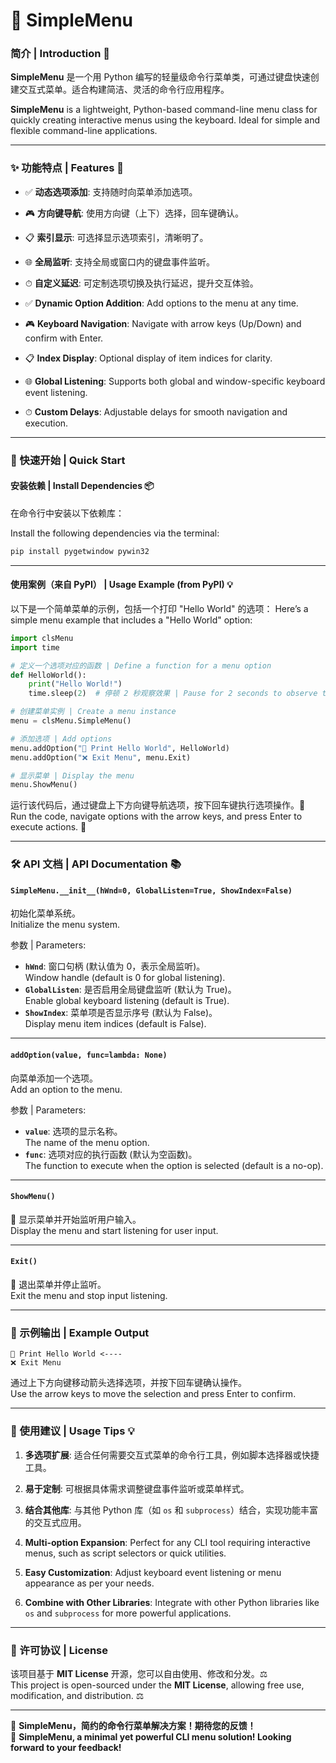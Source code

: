 # 🌟 SimpleMenu

### 简介 | Introduction 📖

**SimpleMenu** 是一个用 Python 编写的轻量级命令行菜单类，可通过键盘快速创建交互式菜单。适合构建简洁、灵活的命令行应用程序。

**SimpleMenu** is a lightweight, Python-based command-line menu class for quickly creating interactive menus using the keyboard. Ideal for simple and flexible command-line applications.

---

### ✨ 功能特点 | Features 🔑
- ✅ **动态选项添加**: 支持随时向菜单添加选项。
- 🎮 **方向键导航**: 使用方向键（上下）选择，回车键确认。
- 📋 **索引显示**: 可选择显示选项索引，清晰明了。
- 🌐 **全局监听**: 支持全局或窗口内的键盘事件监听。
- ⏱ **自定义延迟**: 可定制选项切换及执行延迟，提升交互体验。

- ✅ **Dynamic Option Addition**: Add options to the menu at any time.
- 🎮 **Keyboard Navigation**: Navigate with arrow keys (Up/Down) and confirm with Enter.
- 📋 **Index Display**: Optional display of item indices for clarity.
- 🌐 **Global Listening**: Supports both global and window-specific keyboard event listening.
- ⏱ **Custom Delays**: Adjustable delays for smooth navigation and execution.

---

### 🚀 快速开始 | Quick Start

#### 安装依赖 | Install Dependencies 📦
在命令行中安装以下依赖库：

Install the following dependencies via the terminal:
```bash
pip install pygetwindow pywin32
```

---

#### 使用案例（来自 PyPI） | Usage Example (from PyPI) 💡

以下是一个简单菜单的示例，包括一个打印 "Hello World" 的选项：
Here’s a simple menu example that includes a "Hello World" option:

```python
import clsMenu
import time

# 定义一个选项对应的函数 | Define a function for a menu option
def HelloWorld():
    print("Hello World!")
    time.sleep(2)  # 停顿 2 秒观察效果 | Pause for 2 seconds to observe the output

# 创建菜单实例 | Create a menu instance
menu = clsMenu.SimpleMenu()

# 添加选项 | Add options
menu.addOption("🌟 Print Hello World", HelloWorld)
menu.addOption("❌ Exit Menu", menu.Exit)

# 显示菜单 | Display the menu
menu.ShowMenu()
```

运行该代码后，通过键盘上下方向键导航选项，按下回车键执行选项操作。🎉  
Run the code, navigate options with the arrow keys, and press Enter to execute actions. 🎉

---

### 🛠️ API 文档 | API Documentation 📚

#### `SimpleMenu.__init__(hWnd=0, GlobalListen=True, ShowIndex=False)`
初始化菜单系统。  
Initialize the menu system.

参数 | Parameters:
- **`hWnd`**: 窗口句柄 (默认值为 0，表示全局监听)。  
  Window handle (default is 0 for global listening).
- **`GlobalListen`**: 是否启用全局键盘监听 (默认为 True)。  
  Enable global keyboard listening (default is True).
- **`ShowIndex`**: 菜单项是否显示序号 (默认为 False)。  
  Display menu item indices (default is False).

---

#### `addOption(value, func=lambda: None)`
向菜单添加一个选项。  
Add an option to the menu.

参数 | Parameters:
- **`value`**: 选项的显示名称。  
  The name of the menu option.
- **`func`**: 选项对应的执行函数 (默认为空函数)。  
  The function to execute when the option is selected (default is a no-op).

---

#### `ShowMenu()`
📜 显示菜单并开始监听用户输入。  
Display the menu and start listening for user input.

---

#### `Exit()`
🚪 退出菜单并停止监听。  
Exit the menu and stop input listening.

---

### 🎨 示例输出 | Example Output
```text
🌟 Print Hello World <----
❌ Exit Menu
```
通过上下方向键移动箭头选择选项，并按下回车键确认操作。  
Use the arrow keys to move the selection and press Enter to confirm.

---

### 🧩 使用建议 | Usage Tips 💡
1. **多选项扩展**: 适合任何需要交互式菜单的命令行工具，例如脚本选择器或快捷工具。
2. **易于定制**: 可根据具体需求调整键盘事件监听或菜单样式。
3. **结合其他库**: 与其他 Python 库（如 `os` 和 `subprocess`）结合，实现功能丰富的交互式应用。

1. **Multi-option Expansion**: Perfect for any CLI tool requiring interactive menus, such as script selectors or quick utilities.
2. **Easy Customization**: Adjust keyboard event listening or menu appearance as per your needs.
3. **Combine with Other Libraries**: Integrate with other Python libraries like `os` and `subprocess` for more powerful applications.

---

### 📜 许可协议 | License
该项目基于 **MIT License** 开源，您可以自由使用、修改和分发。⚖️  
This project is open-sourced under the **MIT License**, allowing free use, modification, and distribution. ⚖️

---

🎉 **SimpleMenu，简约的命令行菜单解决方案！期待您的反馈！**  
🎉 **SimpleMenu, a minimal yet powerful CLI menu solution! Looking forward to your feedback!**
